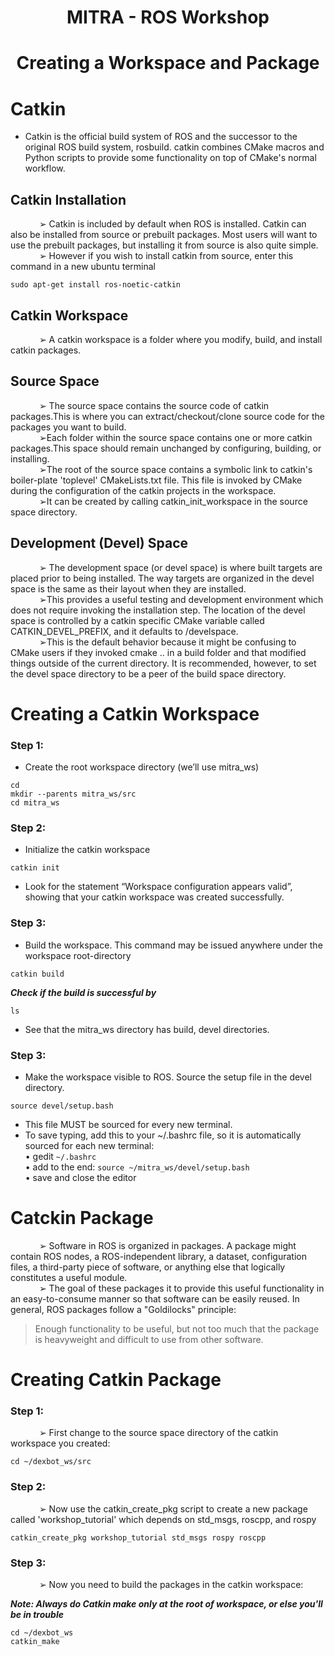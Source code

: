 # <p align = "center">MITRA - ROS Workshop </p>

# <p align = "center">Creating a Workspace and Package</p>

# Catkin 
* Catkin is the official build system of ROS and the successor to the original ROS build system, rosbuild. catkin combines CMake macros and Python scripts to provide some functionality on top of CMake's normal workflow.

## Catkin Installation

<p> 
  
  &emsp;&emsp;&emsp; ➢ Catkin is included by default when ROS is installed. Catkin can also be installed from source or prebuilt packages. Most users will want to use the prebuilt packages, but installing it from source is also quite simple.
</br> 
&emsp;&emsp;&emsp; ➢ However if you wish to install catkin from source, enter this command in a new ubuntu terminal
  </p>
  

```
sudo apt-get install ros-noetic-catkin
```

## Catkin Workspace
<p> 
  
  &emsp;&emsp;&emsp; ➢ A catkin workspace is a folder where you modify, build, and install catkin packages.
  </p>

## Source Space
<p> 
  
  &emsp;&emsp;&emsp; ➢ The source space contains the source code of catkin packages.This is where you can extract/checkout/clone source code for the packages you want to build. 
  </br> &emsp;&emsp;&emsp; ➢Each folder within the source space contains one or more catkin packages.This space should remain unchanged by configuring, building, or installing. 
  </br> &emsp;&emsp;&emsp; ➢The root of the source space contains a symbolic link to catkin's boiler-plate 'toplevel' CMakeLists.txt file. This file is invoked by CMake during the configuration of the catkin projects in the workspace. 
  </br> &emsp;&emsp;&emsp; ➢It can be created by calling catkin_init_workspace in the source space directory.

## Development (Devel) Space
<p> 
  
  &emsp;&emsp;&emsp; ➢ The development space (or devel space) is where built targets are placed prior to being installed. The way targets are organized in the devel space is the same as their layout when they are installed. 
  </br> &emsp;&emsp;&emsp; ➢This provides a useful testing and development environment which does not require invoking the installation step. The location of the devel space is controlled by a catkin specific CMake variable called CATKIN_DEVEL_PREFIX, and it defaults to <build space>/develspace. 
  </br> &emsp;&emsp;&emsp; ➢This is the default behavior because it might be confusing to CMake users if they invoked cmake .. in a build folder and that modified things outside of the current directory. It is recommended, however, to set the devel space directory to be a peer of the build space directory.
  </p>
  
# Creating a Catkin Workspace

### Step 1:
* Create the root workspace directory (we’ll use mitra_ws)
```
cd 
mkdir --parents mitra_ws/src
cd mitra_ws
```

### Step 2:
* Initialize the catkin workspace
```
catkin init
```
* Look for the statement “Workspace configuration appears valid”, showing that your catkin workspace was created successfully.

### Step 3:
* Build the workspace. This command may be issued anywhere under the workspace root-directory
```
catkin build
```

 ***Check if the build is successful by***
```
ls
```
* See that the mitra_ws directory has build, devel directories.

### Step 3:
* Make the workspace visible to ROS. Source the setup file in the devel directory.
```
source devel/setup.bash
```
* This file MUST be sourced for every new terminal.
* To save typing, add this to your ~/.bashrc file, so it is automatically sourced for each new terminal: </br>
• gedit `~/.bashrc` </br>
• add to the end: `source ~/mitra_ws/devel/setup.bash`</br>
• save and close the editor </br>

# Catckin Package
<p> 
  
  &emsp;&emsp;&emsp; ➢ Software in ROS is organized in packages. A package might contain ROS nodes, a ROS-independent library, a dataset, configuration files, a third-party piece of software, or anything else that logically constitutes a useful module. 
  </br> &emsp;&emsp;&emsp; ➢ The goal of these packages it to provide this useful functionality in an easy-to-consume manner so that software can be easily reused. In general, ROS packages follow a "Goldilocks" principle:  </p>
  > Enough functionality to be useful, but not too much that the package is heavyweight and difficult to use from other software.

 # Creating Catkin Package
 
 ### Step 1:
 
 <p> 
  
  &emsp;&emsp;&emsp; ➢ First change to the source space directory of the catkin workspace you created:
  </p>
  
  ```
  cd ~/dexbot_ws/src
  ```
  
  ### Step 2:
   <p> 
  &emsp;&emsp;&emsp; ➢ Now use the catkin_create_pkg script to create a new package called 'workshop_tutorial' which depends on std_msgs, roscpp, and rospy
  </p>
  
  ```
  catkin_create_pkg workshop_tutorial std_msgs rospy roscpp
  ```
  
  ### Step 3:
  
  <p>
  &emsp;&emsp;&emsp; ➢ Now you need to build the packages in the catkin workspace:
  </p>
  
  ***Note: Always do Catkin make only at the root of workspace, or else you'll be in trouble***
  
  ```
  cd ~/dexbot_ws
  catkin_make

  ```
  
